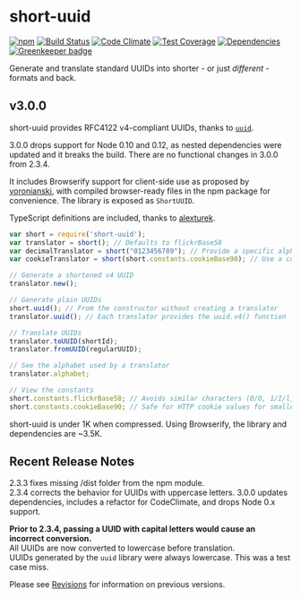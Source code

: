 # short-uuid

[![npm](https://img.shields.io/npm/v/short-uuid.svg)](https://www.npmjs.com/package/short-uuid) 
[![Build Status](https://travis-ci.org/oculus42/short-uuid.svg?branch=master)](https://travis-ci.org/oculus42/short-uuid) 
[![Code Climate](https://codeclimate.com/github/oculus42/short-uuid/badges/gpa.svg)](https://codeclimate.com/github/oculus42/short-uuid) 
[![Test Coverage](https://codeclimate.com/github/oculus42/short-uuid/badges/coverage.svg)](https://codeclimate.com/github/oculus42/short-uuid/coverage) 
[![Dependencies](https://david-dm.org/oculus42/short-uuid.svg)](https://david-dm.org/oculus42/short-uuid) 
[![Greenkeeper badge](https://badges.greenkeeper.io/oculus42/short-uuid.svg)](https://greenkeeper.io/) 

Generate and translate standard UUIDs into shorter - or just *different* - formats and back.

## v3.0.0

short-uuid provides RFC4122 v4-compliant UUIDs,
thanks to [`uuid`](https://github.com/kelektiv/node-uuid).

3.0.0 drops support for Node 0.10 and 0.12, as nested dependencies were updated and it breaks the build.
There are no functional changes in 3.0.0 from 2.3.4.

It includes Browserify support for client-side use as proposed by [voronianski](https://github.com/voronianski),
with compiled browser-ready files in the npm package for convenience. The library is exposed as `ShortUUID`.

TypeScript definitions are included, thanks to [alexturek](https://github.com/alexturek).

```javascript
var short = require('short-uuid');
var translator = short(); // Defaults to flickrBase58
var decimalTranslator = short("0123456789"); // Provide a specific alphabet for translation
var cookieTranslator = short(short.constants.cookieBase90); // Use a constant for translation

// Generate a shortened v4 UUID
translator.new();

// Generate plain UUIDs
short.uuid(); // From the constructor without creating a translator
translator.uuid(); // Each translator provides the uuid.v4() function

// Translate UUIDs
translator.toUUID(shortId);
translator.fromUUID(regularUUID);

// See the alphabet used by a translator
translator.alphabet;

// View the constants
short.constants.flickrBase58; // Avoids similar characters (0/O, 1/I/l, etc.)
short.constants.cookieBase90; // Safe for HTTP cookie values for smaller IDs. 
```

short-uuid is under 1K when compressed. Using Browserify, the library and dependencies are ~3.5K.

## Recent Release Notes

2.3.3 fixes missing /dist folder from the npm module.  
2.3.4 corrects the behavior for UUIDs with uppercase letters.
3.0.0 updates dependencies, includes a refactor for CodeClimate, and drops Node 0.x support.

**Prior to 2.3.4, passing a UUID with capital letters would cause an incorrect conversion.**  
All UUIDs are now converted to lowercase before translation.  
UUIDs generated by the `uuid` library were always lowercase. This was a test case miss.  

Please see [Revisions](revisions.md) for information on previous versions.
